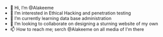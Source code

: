 - 👋 Hi, I’m @Alakeeme
- 👀 I’m interested in Ethical Hacking and penetration testing
- 🌱 I’m currently learning data base administration
- 💞️ I’m looking to collaborate on designing a sturning website of my own
- 📫 How to reach me; serch @Alakeeme on all media of I'm there

<!---
Alakeeme/Alakeeme is a ✨ special ✨ repository because its `README.md` (this file) appears on your GitHub profile.
You can click the Preview link to take a look at your changes.
--->
